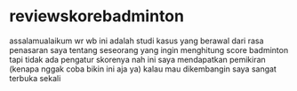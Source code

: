 # reviewskorebadminton
assalamualaikum wr wb ini adalah studi kasus yang berawal dari rasa penasaran saya tentang seseorang yang ingin menghitung score badminton tapi tidak ada pengatur skorenya
nah ini saya mendapatkan pemikiran (kenapa nggak coba bikin ini aja ya)
kalau mau dikembangin saya sangat terbuka sekali
